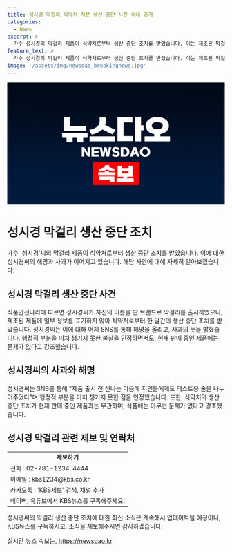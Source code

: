 ```yaml
---
title: 성시경 막걸리 식약처 처분 생산 중단 사건 속내 공개
categories:
  - News
excerpt: >
  가수 성시경의 막걸리 제품이 식약처로부터 생산 중단 조치를 받았습니다. 이는 제조된 막걸리의 일부 정보를 표기하지 않아 적발된 결과입니다. 성시경은 SNS를 통해 사과와 해명의 글을 올렸으며, 자신의 부주의를 인정했습니다. 그러나 현재 판매 중인 제품에는 문제가 없다고 강조하고 있습니다. 관련해서 더 알고 싶으시면 KBS뉴스를 구독하고 저희에게 제보해주세요.
feature_text: >
  가수 성시경의 막걸리 제품이 식약처로부터 생산 중단 조치를 받았습니다. 이는 제조된 막걸리의 일부 정보를 표기하지 않아 적발된 결과입니다. 성시경은 SNS를 통해 사과와 해명의 글을 올렸으며, 자신의 부주의를 인정했습니다. 그러나 현재 판매 중인 제품에는 문제가 없다고 강조하고 있습니다. 관련해서 더 알고 싶으시면 KBS뉴스를 구독하고 저희에게 제보해주세요.
image: '/assets/img/newsdao_breakingnews.jpg'
---
```


<p><img src="/assets/img/newsdao_breakingnews.jpg" alt="flaretime 속보" /></p>

<h1>성시경 막걸리 생산 중단 조치</h1>

<p data-ke-size="size16">가수 '성시경'씨의 막걸리 제품이 식약처로부터 생산 중단 조치를 받았습니다. 이에 대한 성시경씨의 해명과 사과가 이어지고 있습니다. 해당 사안에 대해 자세히 알아보겠습니다.</p>

<h2 data-ke-size="size26">성시경 막걸리 생산 중단 사건</h2>

<p>식품안전나라에 따르면 성시경씨가 자신의 이름을 딴 브랜드로 막걸리를 출시하였으나, 제조된 제품에 일부 정보를 표기하지 않아 식약처로부터 한 달간의 생산 중단 조치를 받았습니다. 성시경씨는 이에 대해 어제 SNS를 통해 해명을 올리고, 사과의 뜻을 밝혔습니다. 행정적 부분을 미처 챙기지 못한 불찰을 인정하면서도, 현재 판매 중인 제품에는 문제가 없다고 강조했습니다.</p>

<h2 data-ke-size="size26">성시경씨의 사과와 해명</h2>

<p>성시경씨는 SNS를 통해 "제품 출시 전 신나는 마음에 지인들에게도 테스트용 술을 나누어주었다"며 행정적 부분을 미처 챙기지 못한 점을 인정했습니다. 또한, 식약처의 생산 중단 조치가 현재 판매 중인 제품과는 무관하며, 식품에는 아무런 문제가 없다고 강조했습니다.</p>

<h2 data-ke-size="size26">성시경 막걸리 관련 제보 및 연락처</h2>

<table>
    <tr>
        <td style="text-align: center; height: 17px;"><b>제보하기</b></td>
    </tr>
    <tr>
        <td>전화 : 02-781-1234, 4444</td>
    </tr>
    <tr>
        <td>이메일 : kbs1234@kbs.co.kr</td>
    </tr>
    <tr>
        <td>카카오톡 : 'KBS제보' 검색, 채널 추가</td>
    </tr>
    <tr>
        <td>네이버, 유튜브에서 KBS뉴스를 구독해주세요!</td>
    </tr>
</table>

<p data-ke-size="size16">성시경씨의 막걸리 생산 중단 조치에 대한 최신 소식은 계속해서 업데이트될 예정이니, KBS뉴스를 구독하시고, 소식을 제보해주시면 감사하겠습니다.</p>
실시간 뉴스 속보는, <a href="https://newsdao.kr" rel="dofollow">https://newsdao.kr</a>


